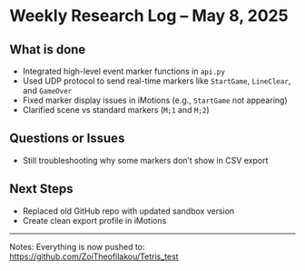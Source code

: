 # Weekly Research Log – May 8, 2025

## What is done

- Integrated high-level event marker functions in `api.py`
- Used UDP protocol to send real-time markers like `StartGame`, `LineClear`, and `GameOver`
- Fixed marker display issues in iMotions (e.g., `StartGame` not appearing)
- Clarified scene vs standard markers (`M;1` and `M;2`)

##  Questions or Issues
- Still troubleshooting why some markers don’t show in CSV export

## Next Steps
- Replaced old GitHub repo with updated sandbox version
- Create clean export profile in iMotions


---

Notes:
Everything is now pushed to: https://github.com/ZoiTheofilakou/Tetris_test
